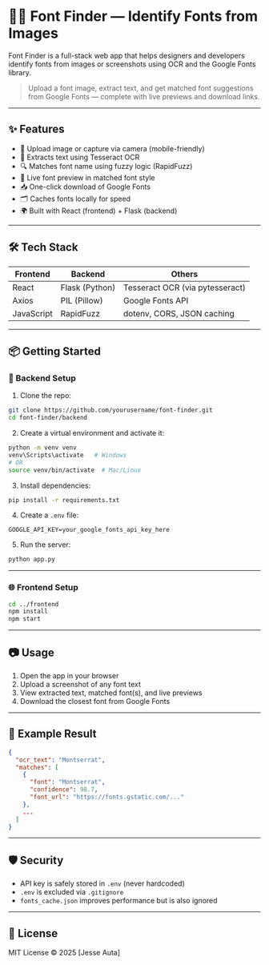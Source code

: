 
# 🕵️‍♀️ Font Finder — Identify Fonts from Images

Font Finder is a full-stack web app that helps designers and developers identify fonts from images or screenshots using OCR and the Google Fonts library.

> Upload a font image, extract text, and get matched font suggestions from Google Fonts — complete with live previews and download links.

---

## ✨ Features

- 📸 Upload image or capture via camera (mobile-friendly)
- 🧠 Extracts text using Tesseract OCR
- 🔍 Matches font name using fuzzy logic (RapidFuzz)
- 🔡 Live font preview in matched font style
- 📥 One-click download of Google Fonts
- 🗂 Caches fonts locally for speed
- 🌍 Built with React (frontend) + Flask (backend)

---

## 🛠 Tech Stack

| Frontend    | Backend       | Others                     |
|-------------|----------------|-----------------------------|
| React       | Flask (Python) | Tesseract OCR (via pytesseract) |
| Axios       | PIL (Pillow)   | Google Fonts API           |
| JavaScript  | RapidFuzz      | dotenv, CORS, JSON caching |

---

## 📦 Getting Started

### 🔧 Backend Setup

1. Clone the repo:

```bash
git clone https://github.com/yourusername/font-finder.git
cd font-finder/backend
```

2. Create a virtual environment and activate it:

```bash
python -m venv venv
venv\Scripts\activate   # Windows
# OR
source venv/bin/activate  # Mac/Linux
```

3. Install dependencies:

```bash
pip install -r requirements.txt
```

4. Create a `.env` file:

```env
GOOGLE_API_KEY=your_google_fonts_api_key_here
```

5. Run the server:

```bash
python app.py
```

---

### 🌐 Frontend Setup

```bash
cd ../frontend
npm install
npm start
```

---

## 📷 Usage

1. Open the app in your browser
2. Upload a screenshot of any font text
3. View extracted text, matched font(s), and live previews
4. Download the closest font from Google Fonts

---

## 🧪 Example Result

```json
{
  "ocr_text": "Montserrat",
  "matches": [
    {
      "font": "Montserrat",
      "confidence": 98.7,
      "font_url": "https://fonts.gstatic.com/..."
    },
    ...
  ]
}
```

---

## 🛡 Security

- API key is safely stored in `.env` (never hardcoded)
- `.env` is excluded via `.gitignore`
- `fonts_cache.json` improves performance but is also ignored

---

## 📄 License

MIT License © 2025 [Jesse Auta]
